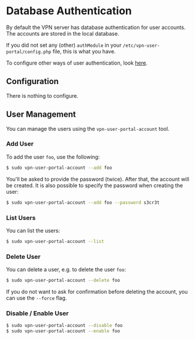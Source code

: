 # Database Authentication

By default the VPN server has database authentication for user accounts. The 
accounts are stored in the local database.

If you did not set any (other) `authModule` in your 
`/etc/vpn-user-portal/config.php` file, this is what you have.

To configure other ways of user authentication, look 
[here](PORTAL_CONFIG.md#authentication).

## Configuration

There is nothing to configure.

## User Management

You can manage the users using the `vpn-user-portal-account` tool.

### Add User

To add the user `foo`, use the following:

```bash
$ sudo vpn-user-portal-account --add foo
```

You'll be asked to provide the password (twice). After that, the account will
be created. It is also possible to specify the password when creating the user:

```bash
$ sudo vpn-user-portal-account --add foo --password s3cr3t
```

### List Users

You can list the users:

```bash
$ sudo vpn-user-portal-account --list
```

### Delete User

You can delete a user, e.g. to delete the user `foo`:

```bash
$ sudo vpn-user-portal-account --delete foo
```

If you do not want to ask for confirmation before deleting the account, you can 
use the `--force` flag.

### Disable / Enable User

```bash
$ sudo vpn-user-portal-account --disable foo
$ sudo vpn-user-portal-account --enable foo
```
